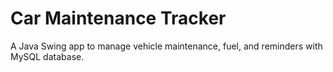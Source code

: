 # Car Maintenance Tracker

A Java Swing app to manage vehicle maintenance, fuel, and reminders with MySQL database.
